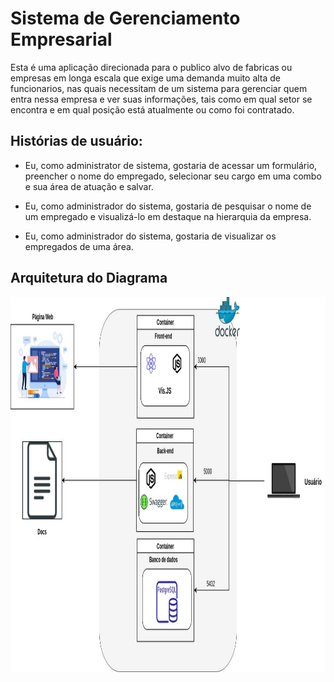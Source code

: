 <h1>Sistema de Gerenciamento Empresarial</h1>

<p>Esta é uma aplicação direcionada para o publico alvo de fabricas ou empresas em longa escala que exige uma demanda muito alta de funcionarios, nas quais necessitam de um sistema para gerenciar quem entra nessa empresa e ver suas informações, tais como em qual setor se encontra e em qual posição está atualmente ou como foi contratado.</p>

<h2> Histórias de usuário: </h2>

<ul>
    <li>
        <p>
           Eu, como administrator de sistema, gostaria de acessar um formulário, preencher o nome do empregado, selecionar seu cargo em uma combo e sua área de atuação e salvar.
        </p>
    </li>
    <li>
        <p>
            Eu, como administrador do sistema, gostaria de pesquisar o nome de um empregado e visualizá-lo em destaque na hierarquia da empresa.
        </p>
    </li>
    <li>
        <p>
            Eu, como administrador do sistema, gostaria de visualizar os empregados de uma área.
        </p>
    </li>
</ul>
<h2>Arquitetura do Diagrama</h2>
<div style="text-align:center;">
  <img src="./diagrams/APP-Diagram.jpg" alt="..." width="800" height="600">
</div>

